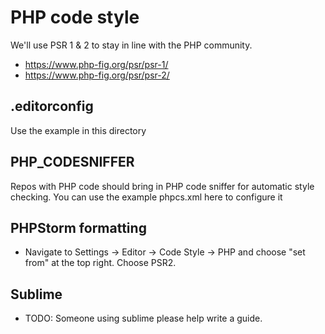 # PHP code style

We'll use PSR 1 & 2 to stay in line with the PHP community.

- https://www.php-fig.org/psr/psr-1/
- https://www.php-fig.org/psr/psr-2/

## .editorconfig
Use the example in this directory

## PHP_CODESNIFFER
Repos with PHP code should bring in PHP code sniffer for automatic style checking.
You can use the example phpcs.xml here to configure it

## PHPStorm formatting
- Navigate to Settings -> Editor -> Code Style -> PHP and choose "set from" at the top right. Choose PSR2.

## Sublime
- TODO: Someone using sublime please help write a guide.